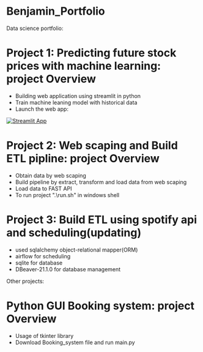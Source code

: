 # Benjamin_Portfolio
Data science portfolio:

# Project 1: Predicting future stock prices with machine learning: project Overview
* Building web application using streamlit in python
* Train machine leaning model with historical data
* Launch the web app:

[![Streamlit App](https://static.streamlit.io/badges/streamlit_badge_black_white.svg)](https://share.streamlit.io/benjaminlw1/benjamin_portfolio/main/Stocks_Market.py)

# Project 2: Web scaping and Build ETL pipline: project Overview
* Obtain data by web scaping
* Build pipeline by extract, transform and load data from web scaping
* Load data to FAST API
* To run project ".\run.sh" in windows shell

# Project 3: Build ETL using spotify api and scheduling(updating)
* used sqlalchemy object-relational mapper(ORM) 
* airflow for scheduling 
* sqlite for database
* DBeaver-21.1.0 for database management

Other projects:

# Python GUI Booking system: project Overview
* Usage of tkinter library 
* Download Booking_system file and run main.py
